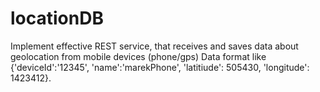 # locationDB
Implement effective REST service, that receives and saves data about geolocation from mobile devices (phone/gps)
Data format like {'deviceId':'12345', 'name':'marekPhone', 'latitiude': 505430, 'longitude': 1423412}.
